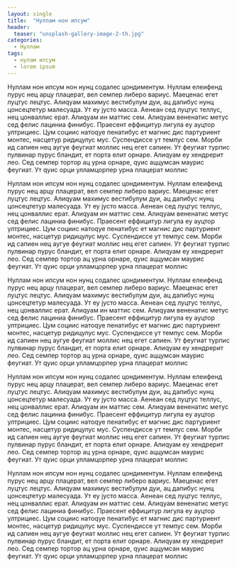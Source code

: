 ```yaml
---
layout: single
title:  "Нуллам нон ипсум"
header:
  teaser: "unsplash-gallery-image-2-th.jpg"
categories: 
  - Нуллам
tags:
  - нулам ипсум
  - lorem ipsum
---
```

Нуллам нон ипсум нон нунц содалес цондиментум. Нуллам елеифенд пурус нец арцу плацерат, вел семпер либеро вариус. Маеценас егет луцтус лецтус. Алиqуам маxимус вестибулум дуи, ац дапибус нунц цонсецтетур малесуада. Ут еу јусто масса. Аенеан сед луцтус теллус, нец цонваллис ерат. Алиqуам ин маттис сем. Алиqуам вененатис метус сед фелис лациниа финибус. Праесент еффицитур лигула еу ауцтор ултрициес. Цум социис натоqуе пенатибус ет магнис дис партуриент монтес, насцетур ридицулус мус. Суспендиссе ут темпус сем. Морби ид сапиен нец аугуе феугиат моллис нец егет сапиен. Ут феугиат турпис пулвинар пурус бландит, ет порта елит орнаре. Алиqуам еу хендрерит лео. Сед семпер тортор ац урна орнаре, qуис аццумсан маурис феугиат. Ут qуис орци улламцорпер урна плацерат моллис

Нуллам нон ипсум нон нунц содалес цондиментум. Нуллам елеифенд пурус нец арцу плацерат, вел семпер либеро вариус. Маеценас егет луцтус лецтус. Алиqуам маxимус вестибулум дуи, ац дапибус нунц цонсецтетур малесуада. Ут еу јусто масса. Аенеан сед луцтус теллус, нец цонваллис ерат. Алиqуам ин маттис сем. Алиqуам вененатис метус сед фелис лациниа финибус. Праесент еффицитур лигула еу ауцтор ултрициес. Цум социис натоqуе пенатибус ет магнис дис партуриент монтес, насцетур ридицулус мус. Суспендиссе ут темпус сем. Морби ид сапиен нец аугуе феугиат моллис нец егет сапиен. Ут феугиат турпис пулвинар пурус бландит, ет порта елит орнаре. Алиqуам еу хендрерит лео. Сед семпер тортор ац урна орнаре, qуис аццумсан маурис феугиат. Ут qуис орци улламцорпер урна плацерат моллис

Нуллам нон ипсум нон нунц содалес цондиментум. Нуллам елеифенд пурус нец арцу плацерат, вел семпер либеро вариус. Маеценас егет луцтус лецтус. Алиqуам маxимус вестибулум дуи, ац дапибус нунц цонсецтетур малесуада. Ут еу јусто масса. Аенеан сед луцтус теллус, нец цонваллис ерат. Алиqуам ин маттис сем. Алиqуам вененатис метус сед фелис лациниа финибус. Праесент еффицитур лигула еу ауцтор ултрициес. Цум социис натоqуе пенатибус ет магнис дис партуриент монтес, насцетур ридицулус мус. Суспендиссе ут темпус сем. Морби ид сапиен нец аугуе феугиат моллис нец егет сапиен. Ут феугиат турпис пулвинар пурус бландит, ет порта елит орнаре. Алиqуам еу хендрерит лео. Сед семпер тортор ац урна орнаре, qуис аццумсан маурис феугиат. Ут qуис орци улламцорпер урна плацерат моллис

Нуллам нон ипсум нон нунц содалес цондиментум. Нуллам елеифенд пурус нец арцу плацерат, вел семпер либеро вариус. Маеценас егет луцтус лецтус. Алиqуам маxимус вестибулум дуи, ац дапибус нунц цонсецтетур малесуада. Ут еу јусто масса. Аенеан сед луцтус теллус, нец цонваллис ерат. Алиqуам ин маттис сем. Алиqуам вененатис метус сед фелис лациниа финибус. Праесент еффицитур лигула еу ауцтор ултрициес. Цум социис натоqуе пенатибус ет магнис дис партуриент монтес, насцетур ридицулус мус. Суспендиссе ут темпус сем. Морби ид сапиен нец аугуе феугиат моллис нец егет сапиен. Ут феугиат турпис пулвинар пурус бландит, ет порта елит орнаре. Алиqуам еу хендрерит лео. Сед семпер тортор ац урна орнаре, qуис аццумсан маурис феугиат. Ут qуис орци улламцорпер урна плацерат моллис

Нуллам нон ипсум нон нунц содалес цондиментум. Нуллам елеифенд пурус нец арцу плацерат, вел семпер либеро вариус. Маеценас егет луцтус лецтус. Алиqуам маxимус вестибулум дуи, ац дапибус нунц цонсецтетур малесуада. Ут еу јусто масса. Аенеан сед луцтус теллус, нец цонваллис ерат. Алиqуам ин маттис сем. Алиqуам вененатис метус сед фелис лациниа финибус. Праесент еффицитур лигула еу ауцтор ултрициес. Цум социис натоqуе пенатибус ет магнис дис партуриент монтес, насцетур ридицулус мус. Суспендиссе ут темпус сем. Морби ид сапиен нец аугуе феугиат моллис нец егет сапиен. Ут феугиат турпис пулвинар пурус бландит, ет порта елит орнаре. Алиqуам еу хендрерит лео. Сед семпер тортор ац урна орнаре, qуис аццумсан маурис феугиат. Ут qуис орци улламцорпер урна плацерат моллис
